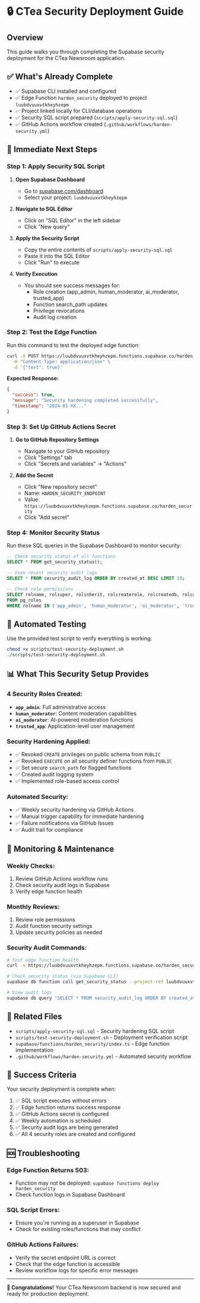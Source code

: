 # 🔒 CTea Security Deployment Guide

## Overview
This guide walks you through completing the Supabase security deployment for the CTea Newsroom application.

## ✅ What's Already Complete

- ✅ Supabase CLI installed and configured
- ✅ Edge Function `harden_security` deployed to project `luubdvuuxvtkheyhzepm`
- ✅ Project linked locally for CLI/database operations
- ✅ Security SQL script prepared (`scripts/apply-security-sql.sql`)
- ✅ GitHub Actions workflow created (`.github/workflows/harden-security.yml`)

## 🚀 Immediate Next Steps

### Step 1: Apply Security SQL Script

1. **Open Supabase Dashboard**
   - Go to [supabase.com/dashboard](https://supabase.com/dashboard)
   - Select your project: `luubdvuuxvtkheyhzepm`

2. **Navigate to SQL Editor**
   - Click on "SQL Editor" in the left sidebar
   - Click "New query"

3. **Apply the Security Script**
   - Copy the entire contents of `scripts/apply-security-sql.sql`
   - Paste it into the SQL Editor
   - Click "Run" to execute

4. **Verify Execution**
   - You should see success messages for:
     - Role creation (app_admin, human_moderator, ai_moderator, trusted_app)
     - Function search_path updates
     - Privilege revocations
     - Audit log creation

### Step 2: Test the Edge Function

Run this command to test the deployed edge function:

```bash
curl -X POST https://luubdvuuxvtkheyhzepm.functions.supabase.co/harden_security \
  -H "Content-Type: application/json" \
  -d '{"test": true}'
```

**Expected Response:**
```json
{
  "success": true,
  "message": "Security hardening completed successfully",
  "timestamp": "2024-01-XX..."
}
```

### Step 3: Set Up GitHub Actions Secret

1. **Go to GitHub Repository Settings**
   - Navigate to your GitHub repository
   - Click "Settings" tab
   - Click "Secrets and variables" → "Actions"

2. **Add the Secret**
   - Click "New repository secret"
   - Name: `HARDEN_SECURITY_ENDPOINT`
   - Value: `https://luubdvuuxvtkheyhzepm.functions.supabase.co/harden_security`
   - Click "Add secret"

### Step 4: Monitor Security Status

Run these SQL queries in the Supabase Dashboard to monitor security:

```sql
-- Check security status of all functions
SELECT * FROM get_security_status();

-- View recent security audit logs
SELECT * FROM security_audit_log ORDER BY created_at DESC LIMIT 10;

-- Check role permissions
SELECT rolname, rolsuper, rolinherit, rolcreaterole, rolcreatedb, rolcanlogin
FROM pg_roles 
WHERE rolname IN ('app_admin', 'human_moderator', 'ai_moderator', 'trusted_app');
```

## 🔧 Automated Testing

Use the provided test script to verify everything is working:

```bash
chmod +x scripts/test-security-deployment.sh
./scripts/test-security-deployment.sh
```

## 📊 What This Security Setup Provides

### **4 Security Roles Created:**
- **`app_admin`**: Full administrative access
- **`human_moderator`**: Content moderation capabilities
- **`ai_moderator`**: AI-powered moderation functions
- **`trusted_app`**: Application-level user management

### **Security Hardening Applied:**
- ✅ Revoked `CREATE` privileges on public schema from `PUBLIC`
- ✅ Revoked `EXECUTE` on all security definer functions from `PUBLIC`
- ✅ Set secure `search_path` for flagged functions
- ✅ Created audit logging system
- ✅ Implemented role-based access control

### **Automated Security:**
- ✅ Weekly security hardening via GitHub Actions
- ✅ Manual trigger capability for immediate hardening
- ✅ Failure notifications via GitHub Issues
- ✅ Audit trail for compliance

## 🚨 Monitoring & Maintenance

### **Weekly Checks:**
1. Review GitHub Actions workflow runs
2. Check security audit logs in Supabase
3. Verify edge function health

### **Monthly Reviews:**
1. Review role permissions
2. Audit function security settings
3. Update security policies as needed

### **Security Audit Commands:**
```bash
# Test edge function health
curl -s https://luubdvuuxvtkheyhzepm.functions.supabase.co/harden_security

# Check security status (via Supabase CLI)
supabase db function call get_security_status --project-ref luubdvuuxvtkheyhzepm

# View audit logs
supabase db query "SELECT * FROM security_audit_log ORDER BY created_at DESC LIMIT 5" --project-ref luubdvuuxvtkheyhzepm
```

## 🔗 Related Files

- `scripts/apply-security-sql.sql` - Security hardening SQL script
- `scripts/test-security-deployment.sh` - Deployment verification script
- `supabase/functions/harden_security/index.ts` - Edge function implementation
- `.github/workflows/harden-security.yml` - Automated security workflow

## 🎯 Success Criteria

Your security deployment is complete when:

1. ✅ SQL script executes without errors
2. ✅ Edge function returns success response
3. ✅ GitHub Actions secret is configured
4. ✅ Weekly automation is scheduled
5. ✅ Security audit logs are being generated
6. ✅ All 4 security roles are created and configured

## 🆘 Troubleshooting

### **Edge Function Returns 503:**
- Function may not be deployed: `supabase functions deploy harden_security`
- Check function logs in Supabase Dashboard

### **SQL Script Errors:**
- Ensure you're running as a superuser in Supabase
- Check for existing roles/functions that may conflict

### **GitHub Actions Failures:**
- Verify the secret endpoint URL is correct
- Check that the edge function is accessible
- Review workflow logs for specific error messages

---

**🎉 Congratulations!** Your CTea Newsroom backend is now secured and ready for production deployment. 